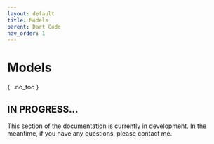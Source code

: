 ```yaml
---
layout: default
title: Models
parent: Dart Code
nav_order: 1
---
```


# Models
{: .no_toc }

## IN PROGRESS...

This section of the documentation is currently in development. In the meantime, if you have any questions, please contact me.
